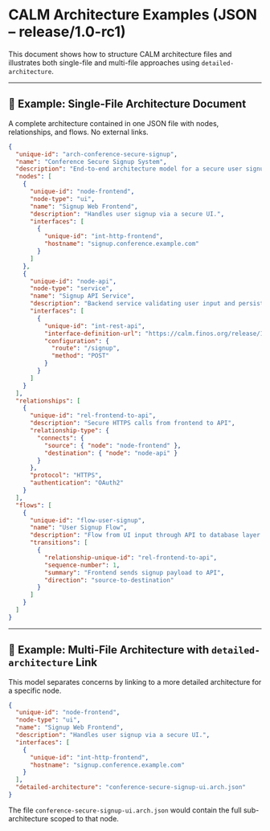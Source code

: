 # CALM Architecture Examples (JSON – release/1.0-rc1)

This document shows how to structure CALM architecture files and illustrates both single-file and multi-file approaches using `detailed-architecture`.

---

## 📄 Example: Single-File Architecture Document

A complete architecture contained in one JSON file with nodes, relationships, and flows. No external links.

```json
{
  "unique-id": "arch-conference-secure-signup",
  "name": "Conference Secure Signup System",
  "description": "End-to-end architecture model for a secure user signup flow at a conference.",
  "nodes": [
    {
      "unique-id": "node-frontend",
      "node-type": "ui",
      "name": "Signup Web Frontend",
      "description": "Handles user signup via a secure UI.",
      "interfaces": [
        {
          "unique-id": "int-http-frontend",
          "hostname": "signup.conference.example.com"
        }
      ]
    },
    {
      "unique-id": "node-api",
      "node-type": "service",
      "name": "Signup API Service",
      "description": "Backend service validating user input and persisting accounts.",
      "interfaces": [
        {
          "unique-id": "int-rest-api",
          "interface-definition-url": "https://calm.finos.org/release/1.0-rc1/prototype/interfaces/http-service.json",
          "configuration": {
            "route": "/signup",
            "method": "POST"
          }
        }
      ]
    }
  ],
  "relationships": [
    {
      "unique-id": "rel-frontend-to-api",
      "description": "Secure HTTPS calls from frontend to API",
      "relationship-type": {
        "connects": {
          "source": { "node": "node-frontend" },
          "destination": { "node": "node-api" }
        }
      },
      "protocol": "HTTPS",
      "authentication": "OAuth2"
    }
  ],
  "flows": [
    {
      "unique-id": "flow-user-signup",
      "name": "User Signup Flow",
      "description": "Flow from UI input through API to database layer.",
      "transitions": [
        {
          "relationship-unique-id": "rel-frontend-to-api",
          "sequence-number": 1,
          "summary": "Frontend sends signup payload to API",
          "direction": "source-to-destination"
        }
      ]
    }
  ]
}
```

---

## 🔁 Example: Multi-File Architecture with `detailed-architecture` Link

This model separates concerns by linking to a more detailed architecture for a specific node.

```json
{
  "unique-id": "node-frontend",
  "node-type": "ui",
  "name": "Signup Web Frontend",
  "description": "Handles user signup via a secure UI.",
  "interfaces": [
    {
      "unique-id": "int-http-frontend",
      "hostname": "signup.conference.example.com"
    }
  ],
  "detailed-architecture": "conference-secure-signup-ui.arch.json"
}
```

The file `conference-secure-signup-ui.arch.json` would contain the full sub-architecture scoped to that node.